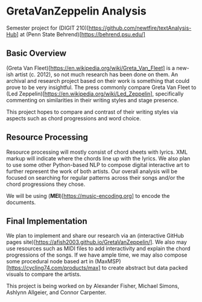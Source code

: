 # GretaVanZeppelin Analysis
Semester project for (DIGIT 210)[https://github.com/newtfire/textAnalysis-Hub] at (Penn State Behrend)[https://behrend.psu.edu/]

## Basic Overview
(Greta Van Fleet)[https://en.wikipedia.org/wiki/Greta_Van_Fleet] is a new-ish artist (c. 2012), so not much research has been done on them. An archival and research project based on their work is something that could prove to be very insightful. The press commonly compare Greta Van Fleet to (Led Zeppelin)[https://en.wikipedia.org/wiki/Led_Zeppelin], specifically commenting on similarities in their writing styles and stage presence. 

This project hopes to compare and contrast of their writing styles via aspects such as chord progressions and word choice.

## Resource Processing
Resource processing will mostly consist of chord sheets with lyrics. XML markup will indicate where the chords line up with the lyrics. We also plan to use some other Python-based NLP to compose digital interactive art to further represent the work of both artists. Our overall analysis will be focused on searching for regular patterns across their songs and/or the chord progressions they chose.

We will be using (**MEI**)[https://music-encoding.org] to encode the documents.

## Final Implementation
We plan to implement and share our research via an (interactive GitHub pages site)[https://afish2003.github.io/GretaVanZeppelin/]. We also may use resources such as MIDI files to add interactivity and explain the chord progressions of the songs. If we have ample time, we may also compose some procedural node based art in (MaxMSP)[https://cycling74.com/products/max] to create abstract but data packed visuals to compare the artists.

This project is being worked on by Alexander Fisher, Michael Simons, Ashlynn Allgeier, and Connor Carpenter.
